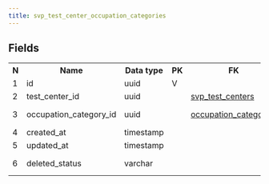 ```yaml
---
title: svp_test_center_occupation_categories 
---
```


## Fields

<table style="width: 100%">
    <colgroup>
       <col span="1" style="width: 3%;"/>
       <col span="1" style="width: 12%;"/>
       <col span="1" style="width: 10%;"/>
       <col span="1" style="width: 3%;"/>
       <col span="1" style="width: 12%;"/>
       <col span="1" style="width: 60%;"/>
    </colgroup>
  <tr>
    <th>N</th>
    <th>Name</th>
    <th>Data type</th>
    <th>PK</th>
    <th>FK</th>
    <th>Description</th>
  </tr>
<tr><td>1</td><td>id</td><td>uuid</td><td>V</td><td></td><td>autoincr</td></tr>
<tr><td>2</td><td>test_center_id</td><td>uuid</td><td></td><td><a href="svp_test_centers.md">svp_test_centers</a></td><td>Test center</td></tr>
<tr><td>3</td><td>occupation_category_id</td><td>uuid</td><td></td><td><a href="occupation_categories.md">occupation_categories</a></td><td>Occupation category</td></tr>
<tr><td>4</td><td>created_at</td><td>timestamp</td><td></td><td></td><td></td></tr>
<tr><td>5</td><td>updated_at</td><td>timestamp</td><td></td><td></td><td></td></tr>
<tr><td>6</td><td>deleted_status</td><td>varchar</td><td></td><td></td><td>ACTIVE, DELETED</td></tr>

</table>